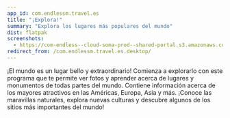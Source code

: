 ```yaml
---
app_id: com.endlessm.travel.es
title: "¡Explora!"
summary: "Explora los lugares más populares del mundo"
dist: flatpak
screenshots:
  - https://com-endless--cloud-soma-prod--shared-portal.s3.amazonaws.com/apps.306.screenshots.88cf354a-525c-4e32-8db3-6b5c3f58537d_20181023215368022.png
redirect_from: /com.endlessm.travel.es.desktop/
---
```


<p>¡El mundo es un lugar bello y extraordinario! Comienza a explorarlo con este programa que te permite ver fotos y aprender acerca de lugares y monumentos de todas partes del mundo. Contiene información acerca de los mayores atractivos en las Américas, Europa, Asia y más. ¡Conoce las maravillas naturales, explora nuevas culturas y descubre algunos de los sitios más importantes del mundo!</p>